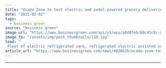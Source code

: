 ```yaml
---
title: "Ocado Zoom to test electric and pedal-powered grocery deliveries in West London"
date: "2021-02-02"
tags: 
  - business green
source: "business green"
image_url: "https://www.businessgreen.com/api/v1/wps/a8d8fe8/68c41c8c-87a9-4de3-b0af-7fd19cf6cf30/2/Ocado-Zoom-185x114.jpg"
image_fp: "/assets/img/post_thumbnails/110.jpg"
lead: "
 Fleet of electric refrigerated vans, refrigerated electric assisted vehicles, and pedal-powered cargo bikes to help slash emissions for the delivery service ..."
article_url: "https://www.businessgreen.com/news/4026626/ocado-zoom-test-electric-pedal-powered-grocery-deliveries-west-london"
---
```


---

